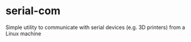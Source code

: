 # serial-com
Simple utility to communicate with serial devices (e.g. 3D printers) from a Linux machine
